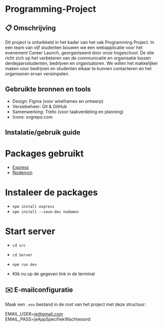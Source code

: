 # Programming-Project

## 📋 Omschrijving

Dit project is ontwikkeld in het kader van het vak Programming Project. In een team van vijf studenten bouwen we een webapplicatie voor het evenement Career Launch, georganiseerd door onze hogeschool. De site richt zich op het verbeteren van de communicatie en organisatie tussen derdejaarsstudenten, bedrijven en organisatoren. We willen het makkelijker maken voor bedrijven en studenten elkaar te kunnen contacteren en het organiseren ervan versimpelen.


## Gebruikte bronnen en tools
* Design: Figma (voor wireframes en ontwerp)
* Versiebeheer: Git & GitHub
* Samenwerking: Trello (voor taakverdeling en planning)
* Icons: svgrepo.com

## Instalatie/gebruik guide

# Packages gebruikt
* [Express](https://expressjs.com/)
* [Nodemon](https://www.npmjs.com/package/nodemon)

# Instaleer de packages
* `npm install express`
* `npm install --save-dev nodemon`

# Start server
* `cd src`
* `cd Server`
* `npm run dev`

* Klik nu op de gegeven link in de terminal

## ✉️ E-mailconfiguratie
Maak een `.env` bestand in de root van het project met deze structuur:

EMAIL_USER=je@gmail.com  
EMAIL_PASS=jeAppSpecifiekWachtwoord  